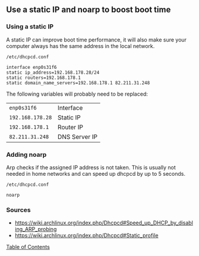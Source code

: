 ## Use a static IP and noarp to boost boot time

### Using a static IP

A static IP can improve boot time performance, it will also make sure your computer always has the same address in the local network.

```
/etc/dhcpcd.conf

interface enp0s31f6
static ip_address=192.168.178.28/24
static routers=192.168.178.1
static domain_name_servers=192.168.178.1 82.211.31.248
```

The following variables will probably need to be replaced:

|                  |               |
|------------------|---------------|
| `enp0s31f6`      | Interface     |
| `192.168.178.28` | Static IP     |
| `192.168.178.1`  | Router IP     |
| `82.211.31.248`  | DNS Server IP |

### Adding noarp

Arp checks if the assigned IP address is not taken. This is usually not needed in home networks and can speed up dhcpcd by up to 5 seconds.

```
/etc/dhcpcd.conf

noarp
```

### Sources
- https://wiki.archlinux.org/index.php/Dhcpcd#Speed_up_DHCP_by_disabling_ARP_probing
- https://wiki.archlinux.org/index.php/Dhcpcd#Static_profile

[Table of Contents](README.md)
